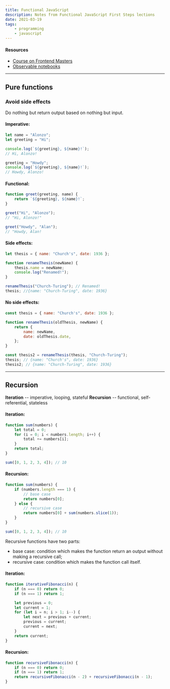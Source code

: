 ```yaml
---
title: Functional JavaScript
description: Notes from Functional JavaScript First Steps lections
date: 2021-03-19
tags:
    - programming
    - javascript
---
```


#### Resources

- [Course on Frontend Masters](https://frontendmasters.com/courses/functional-first-steps)
- [Observable notebooks](https://observablehq.com/collection/@anjana/functional-javascript-first-steps)

---

## Pure functions

### Avoid side effects

Do nothing but return output based on nothing but input.

#### Imperative:

```javascript
let name = "Alonzo";
let greeting = "Hi";

console.log(`${greeting}, ${name}!`);
// Hi, Alonzo!

greeting = "Howdy";
console.log(`${greeting}, ${name}!`);
// Howdy, Alonzo!
```

#### Functional:

```javascript
function greet(greeting, name) {
	return `${greeting}, ${name}!`;
}

greet("Hi", "Alonzo");
// "Hi, Alonzo!"

greet("Howdy", "Alan");
// "Howdy, Alan!
```

#### Side effects:

```javascript
let thesis = { name: "Church's", date: 1936 };

function renameThesis(newName) {
	thesis.name = newName;
	console.log("Renamed!");
}

renameThesis("Church-Turing"); // Renamed!
thesis; //{name: "Church-Turing", date: 1936}
```

#### No side effects:

```javascript
const thesis = { name: "Church's", date: 1936 };

function renameThesis(oldThesis, newName) {
	return {
		name: newName,
		date: oldThesis.date,
	};
}

const thesis2 = renameThesis(thesis, "Church-Turing");
thesis; // {name: "Church's", date: 1936}
thesis2; // {name: "Church-Turing", date: 1936}
```

---

## Recursion

**Iteration** -- imperative, looping, stateful
**Recursion** -- functional, self-referential, stateless

#### Iteration:

```javascript
function sum(numbers) {
	let total = 0;
	for (i = 0; i < numbers.length; i++) {
		total += numbers[i];
	}
	return total;
}

sum([0, 1, 2, 3, 4]); // 10
```

#### Recursion:

```javascript
function sum(numbers) {
	if (numbers.length === 1) {
		// base case
		return numbers[0];
	} else {
		// recursive case
		return numbers[0] + sum(numbers.slice(1));
	}
}

sum([0, 1, 2, 3, 4]); // 10
```

Recursive functions have two parts:

-   base case: condition which makes the function return an output without making a recursive call;
-   recursive case: condition which makes the function call itself.

#### Iteration:

```javascript
function iterativeFibonacci(n) {
	if (n === 0) return 0;
	if (n === 1) return 1;

	let previous = 0;
	let current = 1;
	for (let i = n; i > 1; i--) {
		let next = previous + current;
		previous = current;
		current = next;
	}
	return current;
}
```

#### Recursion:

```javascript
function recursiveFibonacci(n) {
	if (n === 0) return 0;
	if (n === 1) return 1;
	return recursiveFibonacci(n - 2) + recursiveFibonacci(n - 1);
}
```

